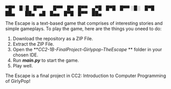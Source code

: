 
▀█▀ █░█ █▀▀   █▀▀ █▀ █▀▀ ▄▀█ █▀█ █▀▀
░█░ █▀█ ██▄   ██▄ ▄█ █▄▄ █▀█ █▀▀ ██▄

The Escape is a text-based game that comprises of interesting stories and simple gameplays.
To play the game, here are the things you oneed to do:
  1. Download the repository as a ZIP File.
  2. Extract the ZIP File.
  3. Open the **_CC2-1B-FinalProject-Girlypop-TheEscape_ ** folder in your chosen IDE.
  4. Run **_main.py_** to start the game.
  5. Play well.

The Escape is a final project in CC2: Introduction to Computer Programming of GirlyPop!
